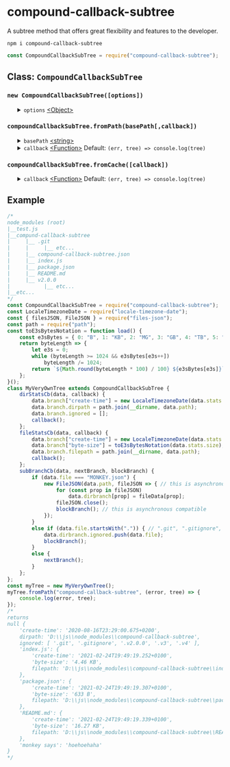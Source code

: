 # compound-callback-subtree
A subtree method that offers great flexibility and features to the developer.
<pre><code>npm i compound-callback-subtree</code></pre>

```javascript
const CompoundCallbackSubTree = require("compound-callback-subtree");
```
<h2>Class: <code>CompoundCallbackSubTree</code></h2>
<h3><code>new CompoundCallbackSubTree([options])</code></h3>
<ul>
	<details>
		<summary>
			<code>options</code> <a href="https://developer.mozilla.org/en-US/docs/Web/JavaScript/Reference/Global_Objects/Object">&lt;Object&gt;</a>
		</summary>
		<ul>
			<details>
				<summary>
					<code>dirStatsCb</code> <a href="https://developer.mozilla.org/en-US/docs/Web/JavaScript/Reference/Global_Objects/Function">&lt;Function&gt;</a> Default: <code>(data, callback) => callback()</code> Optional
				</summary>
				<ul>
					<details>
						<summary>
							<code>data</code> <a href="https://developer.mozilla.org/en-US/docs/Web/JavaScript/Reference/Global_Objects/Object">&lt;Object&gt;</a> Parameter <b>required!</b>
						</summary>
						<ul>
							<details>
								<summary>
									<code>path</code> <a href="https://developer.mozilla.org/en-US/docs/Web/JavaScript/Data_structures#String_type">&lt;string&gt;</a>
								</summary>
								The <code>path</code> property shows the <code>path</code> from the directory. Developer can choose to add the <code>path</code> in the directory's <code>branch</code> object.
							</details>
							<details>
								<summary>
									<code>stats</code> <a href="https://nodejs.org/dist/latest-v12.x/docs/api/fs.html#fs_class_fs_stats">&lt;fs.Stats&gt;</a>
								</summary>
								The <code>stats</code> property is an <a href="https://nodejs.org/dist/latest-v12.x/docs/api/fs.html#fs_class_fs_stats">&lt;fs.Stats&gt;</a> object and the developer can choose to add certain properties to the directory's <code>branch</code> object.
							</details>
							<details>
								<summary>
									<code>branch</code> <a href="https://developer.mozilla.org/en-US/docs/Web/JavaScript/Reference/Global_Objects/Object">&lt;Object&gt;</a>
								</summary>
								The <code>branch</code> is the object represente the directory which is added into the tree. Check out the the example below to see how the <code>branch</code> from the directory gets data added to it and see that the added data is applied in the returned <code>tree</code>.
							</details>
						</ul>
					</details>
					<details>
						<summary>
							<code>callback</code> <a href="https://developer.mozilla.org/en-US/docs/Web/JavaScript/Reference/Global_Objects/Function">&lt;Function&gt;</a></code> Parameter <b>required!</b>
						</summary>
						The <code>callback</code> is the feature that makes <code>fileStatsCb</code> asynchronous compatible. Invoking this <code>callback</code> is required.
					</details>
				</ul>
			</details>
			<details>
				<summary>
					<code>fileStatsCb</code> <a href="https://developer.mozilla.org/en-US/docs/Web/JavaScript/Reference/Global_Objects/Function">&lt;Function&gt;</a> Default: <code>(data, callback) => callback()</code> Optional
				</summary>
				<ul>
					<details>
						<summary>
							<code>data</code> <a href="https://developer.mozilla.org/en-US/docs/Web/JavaScript/Reference/Global_Objects/Object">&lt;Object&gt;</a> Parameter <b>required!</b>
						</summary>
						<ul>
							<details>
								<summary>
									<code>path</code> <a href="https://developer.mozilla.org/en-US/docs/Web/JavaScript/Data_structures#String_type">&lt;string&gt;</a>
								</summary>
								The <code>path</code> property shows the <code>path</code> from the file. Developer can choose to add the <code>path</code> in the file's <code>branch</code> object. The <code>path</code> from file could be usefull when allowing the front-end to fetch the file's content, by <code>path</code>, from the back-end.
							</details>
							<details>
								<summary>
									<code>stats</code> <a href="https://nodejs.org/dist/latest-v12.x/docs/api/fs.html#fs_class_fs_stats">&lt;fs.Stats&gt;</a>
								</summary>
								The <code>stats</code> property is an <a href="https://nodejs.org/dist/latest-v12.x/docs/api/fs.html#fs_class_fs_stats">&lt;fs.Stats&gt;</a> object and the developer can choose to add certain properties to the file's <code>branch</code> object.
							</details>
							<details>
								<summary>
									<code>branch</code> <a href="https://developer.mozilla.org/en-US/docs/Web/JavaScript/Reference/Global_Objects/Object">&lt;Object&gt;</a>
								</summary>
								The <code>branch</code> is the object represente the file which is added into the tree. Check out the the example below to see how the <code>branch</code> from the file gets data added to it and see that the added data is applied in the returned <code>tree</code>.
							</details>
						</ul>
					</details>
					<details>
						<summary>
							<code>callback</code> <a href="https://developer.mozilla.org/en-US/docs/Web/JavaScript/Reference/Global_Objects/Function">&lt;Function&gt;</a></code> Parameter <b>required!</b>
						</summary>
						The <code>callback</code> is the feature that makes <code>fileStatsCb</code> asynchronous compatible. Invoking this <code>callback</code> is required.
				</ul>
			</details>
			<details>
				<summary>
					<code>subBranchCb</code> <a href="https://developer.mozilla.org/en-US/docs/Web/JavaScript/Reference/Global_Objects/Function">&lt;Function&gt;</a> Default: <code>(data, nextBranch, blockBranch) => nextBranch()</code>
				</summary>
				<ul>
					<details>
						<summary>
							<code>data</code> <a href="https://developer.mozilla.org/en-US/docs/Web/JavaScript/Reference/Global_Objects/Object">&lt;Object&gt;</a> Parameter <b>required!</b>
						</summary>
						<ul>
							<details>
								<summary>
									<code>path</code> <a href="https://developer.mozilla.org/en-US/docs/Web/JavaScript/Data_structures#String_type">&lt;string&gt;</a>
								</summary>
								The <code>path</code> is created by passing over the directory's <code>path</code> and <code>file</code> through <a href="https://nodejs.org/dist/latest-v12.x/docs/api/path.html#path_path_join_paths">path.join()</a>. This method is compatible on Windos and Linux OS.
							</details>
							<details>
								<summary>
									<code>dirpath</code> <a href="https://developer.mozilla.org/en-US/docs/Web/JavaScript/Data_structures#String_type">&lt;string&gt;</a>
								</summary>
								The <code>path</code> from the directory's <code>branch</code> also at <code>data.dirbranch.path</code>.
							</details>
							<details>
								<summary>
									<code>file</code> <a href="https://developer.mozilla.org/en-US/docs/Web/JavaScript/Data_structures#String_type">&lt;string&gt;</a>
								</summary>
								The name (plus extension if not a directory) of the file that was found in the directory through the method <a href="https://nodejs.org/dist/latest-v12.x/docs/api/fs.html#fs_fs_readdir_path_options_callback">fs.readdir()</a>. This data can be usefull such as for blocking certain <code>file</code> names from being added to the <code>tree</code>.
							</details>
							<details>
								<summary>
									<code>dirbranch</code> <a href="https://developer.mozilla.org/en-US/docs/Web/JavaScript/Reference/Global_Objects/Object">&lt;Object&gt;</a>
								</summary>
								The <code>branch</code> from the directory in which the <code>file</code> has been found. Developer can choose to add additional information to the <code>dirbranch</code> such as pushing the <code>path</code> or <code>file</code> into a list of ignored files or such as to call another asynchronous readFile function at the <code>path</code>, block the branch with <code>blockBranch</code> <a href="https://developer.mozilla.org/en-US/docs/Web/JavaScript/Reference/Global_Objects/Function">&lt;Function&gt;</a> and add the content of the <code>file</code> in a particular property on the <code>dirbranch</code>. Check out the example below of how the content from a json-file is added to the <code>dirbranch</code>.
							</details>
						</ul>
					</details>
					<details>
						<summary>
							<code>nextBranch</code> <a href="https://developer.mozilla.org/en-US/docs/Web/JavaScript/Reference/Global_Objects/Function">&lt;Function&gt;</a></code> Parameter <b>required!</b>
						</summary>
						<ul>
							<details>
								<summary>
									<code>nextBranch</code> <a href="https://developer.mozilla.org/en-US/docs/Web/JavaScript/Reference/Global_Objects/Object">&lt;Object&gt;</a> | <a href="https://developer.mozilla.org/en-US/docs/Web/JavaScript/Data_structures#Undefined_type">&lt;undefined&gt;</a>
								</summary>
								If a <code>nextBranch</code> <a href="https://developer.mozilla.org/en-US/docs/Web/JavaScript/Reference/Global_Objects/Object">&lt;Object&gt;</a> is passed over as the parameter to the <code>nextBranch</code> <a href="https://developer.mozilla.org/en-US/docs/Web/JavaScript/Reference/Global_Objects/Function">&lt;Function&gt;</a></code> this object becomes the <code>branch</code> for that <code>file</code>. However, if <a href="https://developer.mozilla.org/en-US/docs/Web/JavaScript/Data_structures#Undefined_type">undefined</a> was passed over a fresh empty object literal becomes the <code>branch</code> for that <code>file</code>. Developer's can choose to pass over a self designed object as the parameter to the <code>nextBranch</code> <a href="https://developer.mozilla.org/en-US/docs/Web/JavaScript/Reference/Global_Objects/Function">&lt;Function&gt;</a>.
							</details>
						</ul>
						The <code>nextBranch</code> <a href="https://developer.mozilla.org/en-US/docs/Web/JavaScript/Reference/Global_Objects/Function">&lt;Function&gt;</a> is the feature that makes <code>subBranchCb</code> asynchronous compatible. Invoking either <code>nextBranch</code> <a href="https://developer.mozilla.org/en-US/docs/Web/JavaScript/Reference/Global_Objects/Function">&lt;Function&gt;</a> or <code>blockBranch</code> <a href="https://developer.mozilla.org/en-US/docs/Web/JavaScript/Reference/Global_Objects/Function">&lt;Function&gt;</a> is required. The <code>nextBranch</code> <a href="https://developer.mozilla.org/en-US/docs/Web/JavaScript/Reference/Global_Objects/Function">&lt;Function&gt;</a> activates the proceeding of another recursive sub-tree process for the found <code>file</code> and it's next step would be either <code>dirStatsCb</code> or <code>fileStatsCb</code>.
					</details>
					<details>
						<summary>
							<code>blockBranch</code> <a href="https://developer.mozilla.org/en-US/docs/Web/JavaScript/Reference/Global_Objects/Function">&lt;Function&gt;</a></code> Parameter not required
						</summary>
						The <code>blockBranch</code> <a href="https://developer.mozilla.org/en-US/docs/Web/JavaScript/Reference/Global_Objects/Function">&lt;Function&gt;</a> is the feature that makes <code>subBranchCb</code> asynchronous compatible. Invoking either <code>blockBranch</code> <a href="https://developer.mozilla.org/en-US/docs/Web/JavaScript/Reference/Global_Objects/Function">&lt;Function&gt;</a> or <code>nextBranch</code> <a href="https://developer.mozilla.org/en-US/docs/Web/JavaScript/Reference/Global_Objects/Function">&lt;Function&gt;</a> is required. The <code>blockBranch</code> <a href="https://developer.mozilla.org/en-US/docs/Web/JavaScript/Reference/Global_Objects/Function">&lt;Function&gt;</a> blocks the particular <code>file</code> from being added to the <code>branch</code>. Developer can invoke the <code>blockBranch</code> <a href="https://developer.mozilla.org/en-US/docs/Web/JavaScript/Reference/Global_Objects/Function">&lt;Function&gt;</a> to ignore certain <code>file</code> names.
					</details>
				</ul>
				After <code>dirStatsCb</code> has succeeded, under the hood <a href="https://nodejs.org/dist/latest-v12.x/docs/api/fs.html#fs_fs_readdir_path_options_callback">fs.readdir()</a> will be invoked to find all files contained within the directory and every file will be passed through <code>subBranchCb</code>.
			</details>
		</ul>
		A substance formed from two or more elements chemically united in fixed proportions.
	</details>
</ul>
<h3><code>compoundCallbackSubTree.fromPath(basePath[,callback])</code></h3>
<ul>
    <details>
		<summary>
			<code>basePath</code> <a href="https://developer.mozilla.org/en-US/docs/Web/JavaScript/Data_structures#String_type">&lt;string&gt;</a>
		</summary>
		The <code>basepath</code> option allows the developer to specify in which base directory a subtree must be generated from.
	</details>
	<details>
		<summary>
			<code>callback</code> <a href="https://developer.mozilla.org/en-US/docs/Web/JavaScript/Reference/Global_Objects/Function">&lt;Function&gt;</a> Default: <code>(err, tree) => console.log(tree)</code>
		</summary>
    	<ul>
			<details>
				<summary>
					<code>err</code> <a href="https://developer.mozilla.org/en-US/docs/Web/JavaScript/Data_structures#Null_type">&lt;Null&gt;</a> | <a href="https://developer.mozilla.org/en-US/docs/Web/JavaScript/Reference/Global_Objects/Error">&lt;Error&gt;</a>
				</summary>
				Is an error in case the methods <a href="https://nodejs.org/dist/latest-v12.x/docs/api/fs.html#fs_fs_stat_path_options_callback">fs.stats()</a> or <a href="https://nodejs.org/dist/latest-v12.x/docs/api/fs.html#fs_fs_readdir_path_options_callback">fs.readdir()</a> had failed.
			</details>
			<details>
				<summary>
					<code>tree</code> <a href="https://developer.mozilla.org/en-US/docs/Web/JavaScript/Reference/Global_Objects/Object">&lt;Object&gt;</a>
				</summary>
				Check out the the example below to see a tree.
			</details>
    	</ul>
	</details>
</ul>
<h3><code>compoundCallbackSubTree.fromCache([callback])</code></h3>
<ul>
	<details>
		<summary>
			<code>callback</code> <a href="https://developer.mozilla.org/en-US/docs/Web/JavaScript/Reference/Global_Objects/Function">&lt;Function&gt;</a> Default: <code>(err, tree) => console.log(tree)</code>
		</summary>
    	<ul>
			<details>
				<summary>
					<code>err</code> <a href="https://developer.mozilla.org/en-US/docs/Web/JavaScript/Data_structures#Null_type">&lt;Null&gt;</a> | <a href="https://developer.mozilla.org/en-US/docs/Web/JavaScript/Reference/Global_Objects/Error">&lt;Error&gt;</a>
				</summary>
				Is an error in case no tree is in the cache.
			</details>
			<details>
				<summary>
					<code>tree</code> <a href="https://developer.mozilla.org/en-US/docs/Web/JavaScript/Reference/Global_Objects/Object">&lt;Object&gt;</a>
				</summary>
				Check out the the example below to see a tree.
			</details>
    	</ul>
	</details>
</ul>
<!-- <h3><code>compoundCallbackSubTree.dirStatsCb(data, callback)</code></h3>
<ul>
	<details>
		<summary>
			<code>data</code> <a href="https://developer.mozilla.org/en-US/docs/Web/JavaScript/Reference/Global_Objects/Object">&lt;Object&gt;</a> Parameter <b>required!</b>
		</summary>
		<ul>
			<details>
				<summary>
					<code>path</code> <a href="https://developer.mozilla.org/en-US/docs/Web/JavaScript/Data_structures#String_type">&lt;string&gt;</a>
				</summary>
				The <code>path</code> property shows the <code>path</code> from the directory. Developer can choose to add the <code>path</code> in the directory's <code>branch</code> object.
			</details>
			<details>
				<summary>
					<code>stats</code> <a href="https://nodejs.org/dist/latest-v12.x/docs/api/fs.html#fs_class_fs_stats">&lt;fs.Stats&gt;</a>
				</summary>
				The <code>stats</code> property is an <a href="https://nodejs.org/dist/latest-v12.x/docs/api/fs.html#fs_class_fs_stats">&lt;fs.Stats&gt;</a> object and the developer can choose to add certain properties to the directory's <code>branch</code> object.
			</details>
			<details>
				<summary>
					<code>branch</code> <a href="https://developer.mozilla.org/en-US/docs/Web/JavaScript/Reference/Global_Objects/Object">&lt;Object&gt;</a>
				</summary>
				The <code>branch</code> is the object represente the directory which is added into the tree. Check out the the example below to see how the <code>branch</code> from the directory gets data added to it and see that the added data is applied in the returned <code>tree</code>.
			</details>
		</ul>
	</details>
	<details>
		<summary>
			<code>callback</code> <a href="https://developer.mozilla.org/en-US/docs/Web/JavaScript/Reference/Global_Objects/Function">&lt;Function&gt;</a> Parameter <b>required!</b>
		</summary>
		The <code>callback</code> is the feature that makes <code>dirStatsCb</code> asynchronous compatible. Invoking this <code>callback</code> is required.
	</details>
</ul>
<h3><code>compoundCallbackSubTree.fileStatsCb(data, callback)</code></h3>
<ul>
	<details>
		<summary>
			<code>data</code> <a href="https://developer.mozilla.org/en-US/docs/Web/JavaScript/Reference/Global_Objects/Object">&lt;Object&gt;</a> Parameter <b>required!</b>
		</summary>
		<ul>
			<details>
				<summary>
					<code>path</code> <a href="https://developer.mozilla.org/en-US/docs/Web/JavaScript/Data_structures#String_type">&lt;string&gt;</a>
				</summary>
				The <code>path</code> property shows the <code>path</code> from the file. Developer can choose to add the <code>path</code> in the file's <code>branch</code> object. The <code>path</code> from file could be usefull when allowing the front-end to fetch the file's content, by <code>path</code>, from the back-end.
			</details>
			<details>
				<summary>
					<code>stats</code> <a href="https://nodejs.org/dist/latest-v12.x/docs/api/fs.html#fs_class_fs_stats">&lt;fs.Stats&gt;</a>
				</summary>
				The <code>stats</code> property is an <a href="https://nodejs.org/dist/latest-v12.x/docs/api/fs.html#fs_class_fs_stats">&lt;fs.Stats&gt;</a> object and the developer can choose to add certain properties to the file's <code>branch</code> object.
			</details>
			<details>
				<summary>
					<code>branch</code> <a href="https://developer.mozilla.org/en-US/docs/Web/JavaScript/Reference/Global_Objects/Object">&lt;Object&gt;</a>
				</summary>
				The <code>branch</code> is the object represente the directory which is added into the tree. Check out the the example below to see how the <code>branch</code> from the directory gets data added to it and see that the added data is applied in the returned <code>tree</code>.
			</details>
		</ul>
	</details>
	<details>
		<summary>
			<code>callback</code> <a href="https://developer.mozilla.org/en-US/docs/Web/JavaScript/Reference/Global_Objects/Function">&lt;Function&gt;</a> Parameter <b>required!</b>
		</summary>
		The <code>callback</code> is the feature that makes <code>dirStatsCb</code> asynchronous compatible. Invoking this <code>callback</code> is required.
	</details>
</ul>
<h3><code>compoundCallbackSubTree.subBranchCb(data, nextBranch, blockBranch)</code></h3>
<ul>
	<details>
		<summary>
			<code>data</code> <a href="https://developer.mozilla.org/en-US/docs/Web/JavaScript/Reference/Global_Objects/Object">&lt;Object&gt;</a> Parameter <b>required!</b>
		</summary>
		<ul>
			<details>
				<summary>
					<code>path</code> <a href="https://developer.mozilla.org/en-US/docs/Web/JavaScript/Data_structures#String_type">&lt;string&gt;</a>
				</summary>
				The <code>path</code> is created by passing over the directory's <code>path</code> and <code>file</code> through <a href="https://nodejs.org/dist/latest-v12.x/docs/api/path.html#path_path_join_paths">path.join()</a>. This method is compatible on Windos and Linux OS.
			</details>
			<details>
				<summary>
					<code>dirpath</code> <a href="https://developer.mozilla.org/en-US/docs/Web/JavaScript/Data_structures#String_type">&lt;string&gt;</a>
				</summary>
				The <code>path</code> from the directory's <code>branch</code> also at <code>data.dirbranch.path</code>.
			</details>
			<details>
				<summary>
					<code>file</code> <a href="https://developer.mozilla.org/en-US/docs/Web/JavaScript/Data_structures#String_type">&lt;string&gt;</a>
				</summary>
				The name (plus extension if not a directory) of the <code>file</code> that was found in the directory through the method <a href="https://nodejs.org/dist/latest-v12.x/docs/api/fs.html#fs_fs_readdir_path_options_callback">fs.readdir()</a>. This data can be usefull such as for blocking certain <code>file</code> names from being added to the <code>tree</code>.
			</details>
			<details>
				<summary>
					<code>dirbranch</code> <a href="https://developer.mozilla.org/en-US/docs/Web/JavaScript/Reference/Global_Objects/Object">&lt;Object&gt;</a>
				</summary>
				The <code>branch</code> from the directory in which the <code>file</code> has been found. Developer can choose to add additional information to the <code>dirbranch</code> such as pushing the <code>path</code> or <code>file</code> into a list of ignored files or such as to call another asynchronous readFile function at the <code>path</code>, block the branch with <code>blockBranch</code> <a href="https://developer.mozilla.org/en-US/docs/Web/JavaScript/Reference/Global_Objects/Function">&lt;Function&gt;</a> and add the content of the <code>file</code> in a particular property on the <code>dirbranch</code>. Check out the example below of how the content from a json-file is added to the <code>dirbranch</code>.
			</details>
		</ul>
	</details>
	<details>
		<summary>
			<code>nextBranch</code> <a href="https://developer.mozilla.org/en-US/docs/Web/JavaScript/Reference/Global_Objects/Function">&lt;Function&gt;</a></code> Parameter <b>required!</b>
		</summary>
		<ul>
			<details>
				<summary>
					<code>nextBranch</code> <a href="https://developer.mozilla.org/en-US/docs/Web/JavaScript/Reference/Global_Objects/Object">&lt;Object&gt;</a> | <a href="https://developer.mozilla.org/en-US/docs/Web/JavaScript/Data_structures#Undefined_type">&lt;undefined&gt;</a>
				</summary>
				If a <code>nextBranch</code> <a href="https://developer.mozilla.org/en-US/docs/Web/JavaScript/Reference/Global_Objects/Object">&lt;Object&gt;</a> is passed over as the parameter to the <code>nextBranch</code> <a href="https://developer.mozilla.org/en-US/docs/Web/JavaScript/Reference/Global_Objects/Function">&lt;Function&gt;</a></code> this object becomes the <code>branch</code> for that <code>file</code>. However, if <a href="https://developer.mozilla.org/en-US/docs/Web/JavaScript/Data_structures#Undefined_type">undefined</a> was passed over a fresh empty object literal becomes the <code>branch</code> for that <code>file</code>. Developer's can choose to pass over a self designed object as the parameter to the <code>nextBranch</code> <a href="https://developer.mozilla.org/en-US/docs/Web/JavaScript/Reference/Global_Objects/Function">&lt;Function&gt;</a>.
			</details>
		</ul>
		The <code>nextBranch</code> <a href="https://developer.mozilla.org/en-US/docs/Web/JavaScript/Reference/Global_Objects/Function">&lt;Function&gt;</a> is the feature that makes <code>subBranchCb</code> asynchronous compatible. Invoking either <code>nextBranch</code> <a href="https://developer.mozilla.org/en-US/docs/Web/JavaScript/Reference/Global_Objects/Function">&lt;Function&gt;</a> or <code>blockBranch</code> <a href="https://developer.mozilla.org/en-US/docs/Web/JavaScript/Reference/Global_Objects/Function">&lt;Function&gt;</a> is required. The <code>nextBranch</code> <a href="https://developer.mozilla.org/en-US/docs/Web/JavaScript/Reference/Global_Objects/Function">&lt;Function&gt;</a> activates the proceeding of another recursive sub-tree process for the found <code>file</code> and it's next step would be either <code>dirStatsCb</code> or <code>fileStatsCb</code>.
	</details>
	<details>
		<summary>
			<code>blockBranch</code> <a href="https://developer.mozilla.org/en-US/docs/Web/JavaScript/Reference/Global_Objects/Function">&lt;Function&gt;</a></code> Parameter not required
		</summary>
		The <code>blockBranch</code> <a href="https://developer.mozilla.org/en-US/docs/Web/JavaScript/Reference/Global_Objects/Function">&lt;Function&gt;</a> is the feature that makes <code>subBranchCb</code> asynchronous compatible. Invoking either <code>blockBranch</code> <a href="https://developer.mozilla.org/en-US/docs/Web/JavaScript/Reference/Global_Objects/Function">&lt;Function&gt;</a> or <code>nextBranch</code> <a href="https://developer.mozilla.org/en-US/docs/Web/JavaScript/Reference/Global_Objects/Function">&lt;Function&gt;</a> is required. The <code>blockBranch</code> <a href="https://developer.mozilla.org/en-US/docs/Web/JavaScript/Reference/Global_Objects/Function">&lt;Function&gt;</a> blocks the particular <code>file</code> from being added to the <code>branch</code>. Developer can invoke the <code>blockBranch</code> <a href="https://developer.mozilla.org/en-US/docs/Web/JavaScript/Reference/Global_Objects/Function">&lt;Function&gt;</a> to ignore certain <code>file</code> names.
	</details>
</ul> -->
<h2>Example</h2>

```javascript
/*
node_modules (root)
|__test.js
|__compund-callback-subtree
|     |__ .git
|     |     |__ etc... 
|     |__ compound-callback-subtree.json
|     |__ index.js
|     |__ package.json
|     |__ README.md
|     |__ v2.0.0
|           |__ etc... 
|__etc...
*/
const CompoundCallbackSubTree = require("compound-callback-subtree");
const LocaleTimezoneDate = require("locale-timezone-date");
const { filesJSON, FileJSON } = require("files-json");
const path = require("path");
const toE3sBytesNotation = function load() {
	const e3sBytes = { 0: "B", 1: "KB", 2: "MG", 3: "GB", 4: "TB", 5: "PB" };
	return byteLength => {
		let e3s = 0;
		while (byteLength >= 1024 && e3sBytes[e3s++])
			byteLength /= 1024;
		return `${Math.round(byteLength * 100) / 100} ${e3sBytes[e3s]}`;
	};
}();
class MyVeryOwnTree extends CompoundCallbackSubTree {
	dirStatsCb(data, callback) {
		data.branch["create-time"] = new LocaleTimezoneDate(data.stats.birthtimeMs).toLocaleISOString();
		data.branch.dirpath = path.join(__dirname, data.path);
		data.branch.ignored = [];
		callback();
	};
	fileStatsCb(data, callback) {
		data.branch["create-time"] = new LocaleTimezoneDate(data.stats.birthtimeMs).toLocaleISOString();
		data.branch["byte-size"] = toE3sBytesNotation(data.stats.size);
		data.branch.filepath = path.join(__dirname, data.path);
		callback();
	};
	subBranchCb(data, nextBranch, blockBranch) {
		if (data.file === "MONKEY.json") {
			new FileJSON(data.path, fileJSON => { // this is asynchronous
				for (const prop in fileJSON)
					data.dirbranch[prop] = fileData[prop];
				fileJSON.close();
				blockBranch(); // this is asynchronous compatible
			});
		}
		else if (data.file.startsWith(".")) { // ".git", ".gitignore", ".v2.0.0", etc.
			data.dirbranch.ignored.push(data.file);
			blockBranch();
		}
		else {
			nextBranch();
		}
	};
};
const myTree = new MyVeryOwnTree();
myTree.fromPath("compound-callback-subtree", (error, tree) => {
	console.log(error, tree);
});
/*
returns
null {
	'create-time': '2020-08-16T23:29:00.675+0200',
	dirpath: 'D:\\js\\node_modules\\compound-callback-subtree',
	ignored: [ '.git', '.gitignore', '.v2.0.0', '.v3', '.v4' ],
	'index.js': {
		'create-time': '2021-02-24T19:49:19.252+0100',
		'byte-size': '4.46 KB',
		filepath: 'D:\\js\\node_modules\\compound-callback-subtree\\index.js'
	},
	'package.json': {
		'create-time': '2021-02-24T19:49:19.307+0100',
		'byte-size': '633 B',
		filepath: 'D:\\js\\node_modules\\compound-callback-subtree\\package.json'
	},
	'README.md': {
		'create-time': '2021-02-24T19:49:19.339+0100',
		'byte-size': '16.27 KB',
		filepath: 'D:\\js\\node_modules\\compound-callback-subtree\\README.md'
	},
	'monkey says': 'hoehoehaha'
}
*/
```